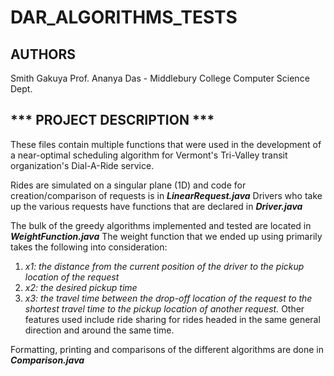# DAR_ALGORITHMS_TESTS

## AUTHORS
Smith Gakuya
Prof. Ananya Das - Middlebury College Computer Science Dept.

## *** PROJECT DESCRIPTION ***
These files contain multiple functions that were used in the development of a near-optimal scheduling algorithm for Vermont's Tri-Valley transit organization's Dial-A-Ride service.

Rides are simulated on a singular plane (1D) and code for creation/comparison of requests is in ***LinearRequest.java***
Drivers who take up the various requests have functions that are declared in ***Driver.java***

The bulk of the greedy algorithms implemented and tested are located in ***WeightFunction.java***
The weight function that we ended up using primarily takes the following into consideration:
  1) _x1: the distance from the current position of the driver to the pickup location of the request_
  2) _x2: the desired pickup time_
  3) _x3: the travel time between the drop-off location of the request to the shortest travel time to the pickup location of another request._
Other features used include ride sharing for rides headed in the same general direction and around the same time.

Formatting, printing and comparisons of the different algorithms are done in ***Comparison.java***
